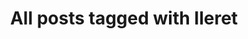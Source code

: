 ---
layout: tag
title: "All posts tagged with Ileret"
permalink: /weblog/tags/ileret/
taxonomy: Ileret
---